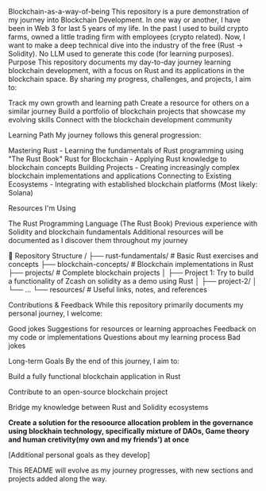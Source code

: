 Blockchain-as-a-way-of-being
This repository is a pure demonstration of my journey into Blockchain Development. In one way or another, I have been in Web 3 for last 5 years of my life. In the past I used to build crypto farms, owned a little trading firm with employees (crypto related). Now, I want to make a deep technical dive into the industry of the free (Rust → Solidity). No LLM used to generate this code (for learning purposes).
 Purpose
This repository documents my day-to-day journey learning blockchain development, with a focus on Rust and its applications in the blockchain space. By sharing my progress, challenges, and projects, I aim to:

Track my own growth and learning path
Create a resource for others on a similar journey
Build a portfolio of blockchain projects that showcase my evolving skills
Connect with the blockchain development community

 Learning Path
My journey follows this general progression:

Mastering Rust - Learning the fundamentals of Rust programming using "The Rust Book"
Rust for Blockchain - Applying Rust knowledge to blockchain concepts
Building Projects - Creating increasingly complex blockchain implementations and applications
Connecting to Existing Ecosystems - Integrating with established blockchain platforms (Most likely: Solana)

 Resources I'm Using

The Rust Programming Language (The Rust Book)
Previous experience with Solidity and blockchain fundamentals
Additional resources will be documented as I discover them throughout my journey

📁 Repository Structure
/
├── rust-fundamentals/         # Basic Rust exercises and concepts
├── blockchain-concepts/       # Blockchain implementations in Rust
├── projects/                  # Complete blockchain projects
│   ├── Project 1: Try to build a functionality of Zcash on solidity as a demo using Rust
│   ├── project-2/
│   └── ...
└── resources/                 # Useful links, notes, and references


 Contributions & Feedback
While this repository primarily documents my personal journey, I welcome:

Good jokes
Suggestions for resources or learning approaches
Feedback on my code or implementations
Questions about my learning process
Bad jokes

 Long-term Goals
By the end of this journey, I aim to:

Build a fully functional blockchain application in Rust

Contribute to an open-source blockchain project

Bridge my knowledge between Rust and Solidity ecosystems

**Create a solution for the resoource allocation problem in the governance using blockhain technology, specifically mixture of DAOs, Game theory and human cretivity(my own and my friends') at once**

[Additional personal goals as they develop]


This README will evolve as my journey progresses, with new sections and projects added along the way.
